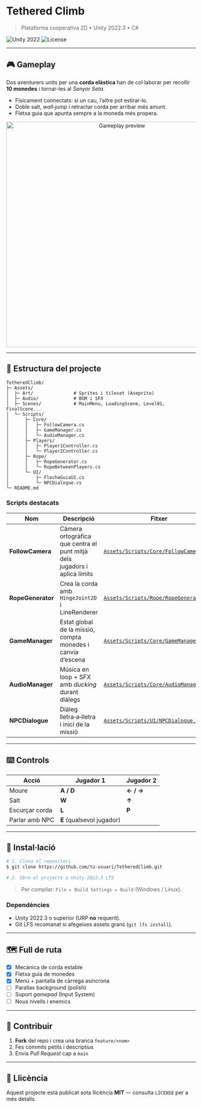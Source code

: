# Tethered Climb

> Plataforma cooperativa 2D • Unity 2022.3 • C#

![Unity 2022](https://img.shields.io/badge/Unity-2022.3-blue?logo=unity)  ![License](https://img.shields.io/badge/license-MIT-green)

---

## 🎮 Gameplay

Dos aventurers units per una **corda elàstica** han de col·laborar per recollir **10 monedes** i tornar-les al *Senyor Seta*.

* Físicament connectats: si un cau, l’altre pot estirar‑lo.
* Doble salt, *wall‑jump* i retractar corda per arribar més amunt.
* Fletxa guia que apunta sempre a la moneda més propera.

<p align="center">
  <img src="Docs/preview.gif" width="600" alt="Gameplay preview"/>
</p>

---

## 📂 Estructura del projecte

```
TetheredClimb/
├─ Assets/
│  ├─ Art/               # Sprites i tileset (Aseprite)
│  ├─ Audio/             # BGM i SFX
│  ├─ Scenes/            # MainMenu, LoadingScene, Level01, FinalScene...
│  └─ Scripts/
│      ├─ Core/
│      │   ├─ FollowCamera.cs
│      │   ├─ GameManager.cs
│      │   └─ AudioManager.cs
│      ├─ Players/
│      │   ├─ Player1Controller.cs
│      │   └─ Player2Controller.cs
│      ├─ Rope/
│      │   ├─ RopeGenerator.cs
│      │   └─ RopeBetweenPlayers.cs
│      └─ UI/
│          ├─ FlechaGuiaUI.cs
│          └─ NPCDialogue.cs
└─ README.md
```

### Scripts destacats

| Nom               | Descripció                                                                | Fitxer                                                                         |
| ----------------- | ------------------------------------------------------------------------- | ------------------------------------------------------------------------------ |
| **FollowCamera**  | Càmera ortogràfica que centra el punt mitjà dels jugadors i aplica límits | [`Assets/Scripts/Core/FollowCamera.cs`](Assets/Scripts/Core/FollowCamera.cs)   |
| **RopeGenerator** | Crea la corda amb `HingeJoint2D` i LineRenderer                           | [`Assets/Scripts/Rope/RopeGenerator.cs`](Assets/Scripts/Rope/RopeGenerator.cs) |
| **GameManager**   | Estat global de la missió, compta monedes i canvia d’escena               | [`Assets/Scripts/Core/GameManager.cs`](Assets/Scripts/Core/GameManager.cs)     |
| **AudioManager**  | Música en loop + SFX amb *ducking* durant diàlegs                         | [`Assets/Scripts/Core/AudioManager.cs`](Assets/Scripts/Core/AudioManager.cs)   |
| **NPCDialogue**   | Diàleg lletra‑a‑lletra i inici de la missió                               | [`Assets/Scripts/UI/NPCDialogue.cs`](Assets/Scripts/UI/NPCDialogue.cs)         |

---

## ⌨️ Controls

| Acció          | Jugador 1                 | Jugador 2 |
| -------------- | ------------------------- | --------- |
| Moure          | **A / D**                 | **← / →** |
| Salt           | **W**                     | **↑**     |
| Escurçar corda | **L**                     | **P**     |
| Parlar amb NPC | **E** (qualsevol jugador) |           |

---

## 🚀 Instal·lació

```bash
# 1. Clona el repositori
$ git clone https://github.com/tu-usuari/TetheredClimb.git

# 2. Obre el projecte a Unity 2022.3 LTS
```

> Per compilar: `File ▸ Build Settings ▸ Build` (Windows / Linux).

### Dependències

* Unity 2022.3 o superior (URP **no** requerit).
* Git LFS recomanat si afegeixes assets grans (`git lfs install`).

---

## 🗺 Full de ruta

* [x] Mecànica de corda estable
* [x] Fletxa guia de monedes
* [x] Menú + pantalla de càrrega asíncrona
* [ ] Parallax background (polish)
* [ ] Suport *gamepad* (Input System)
* [ ] Nous nivells i enemics

---

## 🙌 Contribuir

1. **Fork** del repo i crea una branca `feature/<nom>`
2. Fes commits petits i descriptius
3. Envia *Pull Request* cap a `main`

---

## 📜 Llicència

Aquest projecte està publicat sota llicència **MIT** — consulta `LICENSE` per a més detalls.
